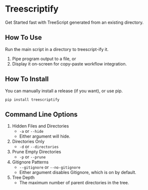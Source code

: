 # Treescriptify
Get Started fast with TreeScript generated from an existing directory.

## How To Use
Run the main script in a directory to treescript-ify it.

1. Pipe program output to a file, or
2. Display it on-screen for copy-paste workflow integration.

## How To Install
You can manually install a release (if you want), or use pip.

`pip install treescriptify`

## Command Line Options

1. Hidden Files and Directories
   - `-a` or `--hide`
   - Either argument will hide.
2. Directories Only
   - `-d` or `--directories`
3. Prune Empty Directories
   - `-p` or `--prune`
4. Gitignore Patterns
   - `--gitignore` or `--no-gitignore`
   - Either argument disables Gitignore, which is on by default.
5. Tree Depth
   - The maximum number of parent directories in the tree.
